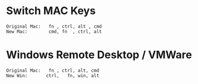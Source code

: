 # Switch MAC Keys
```
Original Mac:   fn , ctrl, alt , cmd
New Mac:        cmd, fn  , ctrl, alt
```

# Windows Remote Desktop / VMWare
```
Original Mac:   fn , ctrl, alt, cmd
New Win:       ctrl,   fn, win, alt
``` 